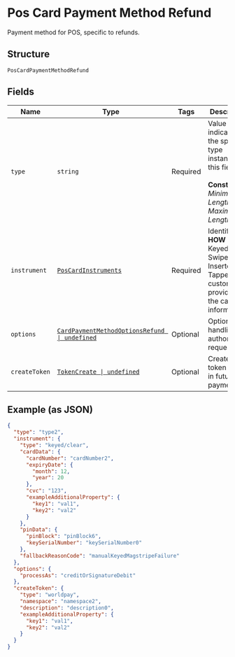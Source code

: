 
# Pos Card Payment Method Refund

Payment method for POS, specific to refunds.

## Structure

`PosCardPaymentMethodRefund`

## Fields

| Name | Type | Tags | Description |
|  --- | --- | --- | --- |
| `type` | `string` | Required | Value indicating the specific type instance for this field.<br><br>**Constraints**: *Minimum Length*: `1`, *Maximum Length*: `20` |
| `instrument` | [`PosCardInstruments`](../../doc/models/containers/pos-card-instruments.md) | Required | Identifies **HOW** (ex Keyed, Swiped, Inserted or Tapped) the customer is providing the card information. |
| `options` | [`CardPaymentMethodOptionsRefund \| undefined`](../../doc/models/card-payment-method-options-refund.md) | Optional | Options for handling the authorization request. |
| `createToken` | [`TokenCreate \| undefined`](../../doc/models/containers/token-create.md) | Optional | Create a token for use in future payments |

## Example (as JSON)

```json
{
  "type": "type2",
  "instrument": {
    "type": "keyed/clear",
    "cardData": {
      "cardNumber": "cardNumber2",
      "expiryDate": {
        "month": 12,
        "year": 20
      },
      "cvc": "123",
      "exampleAdditionalProperty": {
        "key1": "val1",
        "key2": "val2"
      }
    },
    "pinData": {
      "pinBlock": "pinBlock6",
      "keySerialNumber": "keySerialNumber0"
    },
    "fallbackReasonCode": "manualKeyedMagstripeFailure"
  },
  "options": {
    "processAs": "creditOrSignatureDebit"
  },
  "createToken": {
    "type": "worldpay",
    "namespace": "namespace2",
    "description": "description0",
    "exampleAdditionalProperty": {
      "key1": "val1",
      "key2": "val2"
    }
  }
}
```

